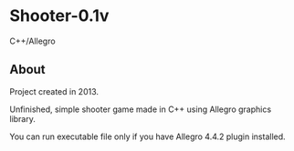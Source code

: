 # Shooter-0.1v

C++/Allegro

## About

Project created in 2013. 

Unfinished, simple shooter game made in C++ using Allegro graphics library. 

You can run executable file only if you have Allegro 4.4.2 plugin installed.
